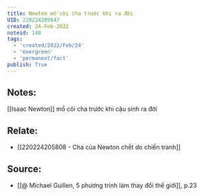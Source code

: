 ```yaml
---
title: Newton mồ côi cha trước khi ra đời
UID: 220224205647
created: 24-Feb-2022
noteid: 140
tags:
  - 'created/2022/Feb/24'
  - 'evergreen'
  - 'permanent/fact'
publish: True
---
```

## Notes:
[[Isaac Newton]] mồ côi cha trước khi cậu sinh ra đời

## Relate:
- [[220224205808 - Cha của Newton chết do chiến tranh]]

## Source:
- [[@ Michael Guillen, 5 phương trình làm thay đổi thế giới]], p.23




